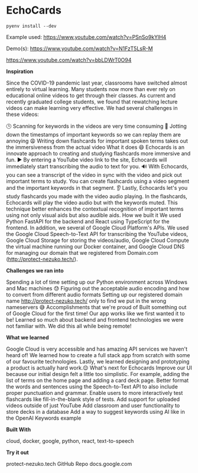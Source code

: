 # EchoCards

```
pyenv install --dev
```
Example used: https://www.youtube.com/watch?v=PSnSo9kYlH4

Demo(s):
https://www.youtube.com/watch?v=N1FzT5LsR-M


https://www.youtube.com/watch?v=bbLDWrT0O94

<b> Inspiration </b> 

Since the COVID-19 pandemic last year, classrooms have switched almost entirely to virtual learning. Many students now more than ever rely on educational online videos to get through their classes. As current and recently graduated college students, we found that rewatching lecture videos can make learning very effective. We had several challenges in these videos:

🕒 Scanning for keywords in the videos are very time consuming
📓 Jotting down the timestamps of important keywords so we can replay them are annoying
😩 Writing down flashcards for important spoken terms takes out the immersiveness from the actual video
What it does
😄 Echocards is an innovate approach to creating and studying flashcards more immersive and fun.
▶️ By entering a YouTube video link to the site, Echocards will immediately start transcribing the audio to text for you.
🔊 With Echocards, you can see a transcript of the video in sync with the video and pick out important terms to study. You can create flashcards using a video segment and the important keywords in that segment.
👂 Lastly, Echocards let's you study flashcards you made with the video audio playing. In the flashcards, Echocards will play the video audio but with the keywords muted. This technique better enhances the contextual recognition of important terms using not only visual aids but also audible aids.
How we built it
We used Python FastAPI for the backend and React using TypeScript for the frontend. In addition, we several of Google Cloud Platform's APIs. We used the Google Cloud Speech-to-Text API for transcribing the YouTube videos, Google Cloud Storage for storing the videos/audio, Google Cloud Compute the virtual machine running our Docker container, and Google Cloud DNS for managing our domain that we registered from Domain.com (http://protect-nezuko.tech/).



<b> Challenges we ran into </b> 

Spending a lot of time setting up our Python environment across Windows and Mac machines 😓
Figuring out the acceptable audio encoding and how to convert from different audio formats
Setting up our registered domain name http://protect-nezuko.tech/ only to find we put in the wrong nameservers 😅
Accomplishments that we're proud of
Built something out of Google Cloud for the first time!
Our app works like we first wanted it to be!
Learned so much about backend and frontend technologies we were not familiar with.
We did this all while being remote!

<b>What we learned</b>

Google Cloud is very accessible and has amazing API services we haven't heard of!
We learned how to create a full stack app from scratch with some of our favourite technologies.
Lastly, we learned designing and prototyping a product is actually hard work.😌
What's next for Echocards
Improve our UI because our initial design felt a little too simplistic. For example, adding the list of terms on the home page and adding a card deck page.
Better format the words and sentences using the Speech-to-Text API to also include proper punctuation and grammar.
Enable users to more interactively test flashcards like fill-in-the-blank style of tests.
Add support for uploaded videos outside of just YouTube
Add classroom and user functionality to store decks in a database
Add a way to suggest keywords using AI like in the OpenAI Keywords example

<b>Built With</b>

cloud, docker, google, python, react, text-to-speech


<b>Try it out</b> 

protect-nezuko.tech
GitHub Repo
 docs.google.com
